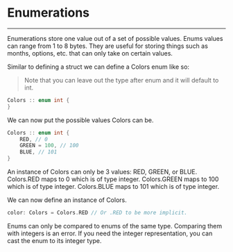 # Enumerations
---

Enumerations store one value out of a set of possible values. Enums values can range from 1 to 8 bytes.
They are useful for storing things such as months, options, etc. that can only take on certain values.

Similar to defining a struct we can define a Colors enum like so:

> Note that you can leave out the type after enum and it will default to int.

```cpp
Colors :: enum int {
}
```

We can now put the possible values Colors can be.
```cpp
Colors :: enum int {
    RED, // 0
    GREEN = 100, // 100
    BLUE, // 101
}
```

An instance of Colors can only be 3 values: RED, GREEN, or BLUE.
Colors.RED maps to 0 which is of type integer.
Colors.GREEN maps to 100 which is of type integer.
Colors.BLUE maps to 101 which is of type integer.

We can now define an instance of Colors.
```cpp
color: Colors = Colors.RED // Or .RED to be more implicit.
```

Enums can only be compared to enums of the same type. Comparing them with integers is an error.
If you need the integer representation, you can cast the enum to its integer type.